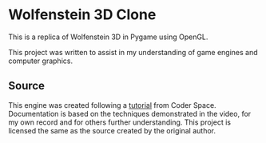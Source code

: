 # Wolfenstein 3D Clone

This is a replica of Wolfenstein 3D in Pygame using OpenGL.

This project was written to assist in my understanding of game engines and computer
graphics.

## Source

This engine was created following a [tutorial](https://www.youtube.com/watch?v=yJXuvK_eLrQ)
from Coder Space. Documentation is based on the techniques demonstrated in the video, for
my own record and for others further understanding. This project is licensed the same as
the source created by the original author.

